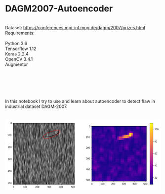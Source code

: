 # DAGM2007-Autoencoder
\
Dataset: https://conferences.mpi-inf.mpg.de/dagm/2007/prizes.html
\
Requirements:\
\
Python 3.6\
Tensorflow 1.12\
Keras 2.2.4\
OpenCV 3.4.1\
Augmentor\
\
\
\
\
\
\
In this notebook I try to use and learn about autoencoder to detect flaw in industrial dataset DAGM-2007. \
\
\
![Screenshot2](screenshot2.png) 
